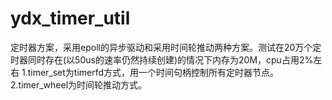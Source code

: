 # ydx_timer_util
定时器方案，采用epoll的异步驱动和采用时间轮推动两种方案。测试在20万个定时器同时存在(以50us的速率仍然持续创建)的情况下内存为20M，cpu占用2%左右
1.timer_set为timerfd方式，用一个时间句柄控制所有定时器节点。
2.timer_wheel为时间轮推动方式。
